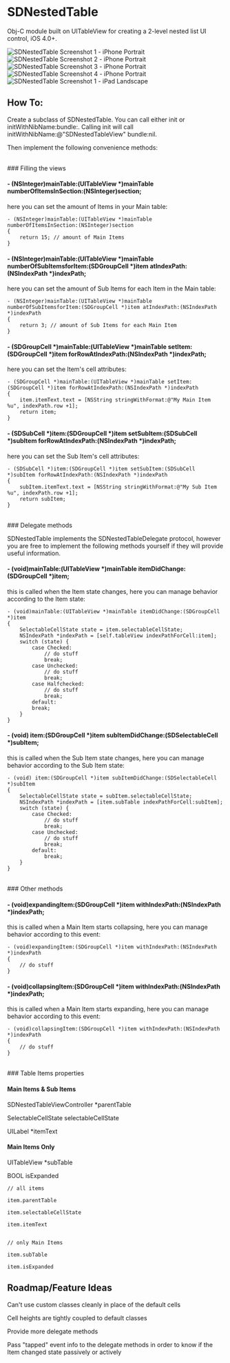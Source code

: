 SDNestedTable
===============

Obj-C module built on UITableView for creating a 2-level nested list UI control, iOS 4.0+.

![SDNestedTable Screenshot 1 - iPhone Portrait](http://github.com/boxedice/ios-SDNestedTable/raw/master/README/iPhone_P_shot1.png)&nbsp;&nbsp;
![SDNestedTable Screenshot 2 - iPhone Portrait](http://github.com/boxedice/ios-SDNestedTable/raw/master/README/iPhone_P_shot2.png)&nbsp;&nbsp;
![SDNestedTable Screenshot 3 - iPhone Portrait](http://github.com/boxedice/ios-SDNestedTable/raw/master/README/iPhone_P_shot3.png)&nbsp;&nbsp;
![SDNestedTable Screenshot 4 - iPhone Portrait](http://github.com/boxedice/ios-SDNestedTable/raw/master/README/iPhone_P_shot4.png)&nbsp;&nbsp;
![SDNestedTable Screenshot 1 - iPad Landscape](http://github.com/boxedice/ios-SDNestedTable/raw/master/README/iPad_L_shot1.png)


How To:
-------

Create a subclass of SDNestedTable. You can call either init or initWithNibName:bundle:. Calling init will call initWithNibName:@"SDNestedTableView" bundle:nil. 

Then implement the following convenience methods:

<br />
### Filling the views




#### - (NSInteger)mainTable:(UITableView *)mainTable numberOfItemsInSection:(NSInteger)section;
here you can set the amount of Items in your Main table:

	- (NSInteger)mainTable:(UITableView *)mainTable numberOfItemsInSection:(NSInteger)section
	{
	    return 15; // amount of Main Items
	}
	
		
#### - (NSInteger)mainTable:(UITableView *)mainTable numberOfSubItemsforItem:(SDGroupCell *)item atIndexPath:(NSIndexPath *)indexPath;
here you can set the amount of Sub Items for each Item in the Main table:

	- (NSInteger)mainTable:(UITableView *)mainTable numberOfSubItemsforItem:(SDGroupCell *)item atIndexPath:(NSIndexPath *)indexPath
	{
	    return 3; // amount of Sub Items for each Main Item
	}
	

#### - (SDGroupCell *)mainTable:(UITableView *)mainTable setItem:(SDGroupCell *)item forRowAtIndexPath:(NSIndexPath *)indexPath;
here you can set the Item's cell attributes:

	- (SDGroupCell *)mainTable:(UITableView *)mainTable setItem:(SDGroupCell *)item forRowAtIndexPath:(NSIndexPath *)indexPath
	{
	    item.itemText.text = [NSString stringWithFormat:@"My Main Item %u", indexPath.row +1];
	    return item;
	}


#### - (SDSubCell *)item:(SDGroupCell *)item setSubItem:(SDSubCell *)subItem forRowAtIndexPath:(NSIndexPath *)indexPath;
here you can set the Sub Item's cell attributes:

	- (SDSubCell *)item:(SDGroupCell *)item setSubItem:(SDSubCell *)subItem forRowAtIndexPath:(NSIndexPath *)indexPath
	{
	    subItem.itemText.text = [NSString stringWithFormat:@"My Sub Item %u", indexPath.row +1];
	    return subItem;
	}


<br />
### Delegate methods

SDNestedTable implements the SDNestedTableDelegate protocol, however you are free to implement the following methods yourself if they will provide useful information.

#### - (void)mainTable:(UITableView *)mainTable itemDidChange:(SDGroupCell *)item;
this is called when the Item state changes, here you can manage behavior according to the Item state:

	- (void)mainTable:(UITableView *)mainTable itemDidChange:(SDGroupCell *)item
	{
		SelectableCellState state = item.selectableCellState;
		NSIndexPath *indexPath = [self.tableView indexPathForCell:item];
	    switch (state) {
	        case Checked:
	        	// do stuff
	            break;
	        case Unchecked:
	        	// do stuff
	            break;
	        case Halfchecked:
	        	// do stuff
	            break;
	        default:
	        break;
	    }
	}
	

#### - (void) item:(SDGroupCell *)item subItemDidChange:(SDSelectableCell *)subItem;
this is called when the Sub Item state changes, here you can manage behavior according to the Sub Item state:

	- (void) item:(SDGroupCell *)item subItemDidChange:(SDSelectableCell *)subItem
	{
	    SelectableCellState state = subItem.selectableCellState;
	    NSIndexPath *indexPath = [item.subTable indexPathForCell:subItem];
	    switch (state) {
	        case Checked:
	        	// do stuff
	            break;
	        case Unchecked:
	        	// do stuff
	            break;
	        default:
	            break;
	    }
	}


<br />
### Other methods

#### - (void)expandingItem:(SDGroupCell *)item withIndexPath:(NSIndexPath *)indexPath;
this is called when a Main Item starts collapsing, here you can manage behavior according to this event:

	- (void)expandingItem:(SDGroupCell *)item withIndexPath:(NSIndexPath *)indexPath
	{
		// do stuff
	}


#### - (void)collapsingItem:(SDGroupCell *)item withIndexPath:(NSIndexPath *)indexPath;
this is called when a Main Item starts expanding, here you can manage behavior according to this event:

	- (void)collapsingItem:(SDGroupCell *)item withIndexPath:(NSIndexPath *)indexPath 
	{
		// do stuff
	}


<br />
### Table Items properties


#### Main Items & Sub Items

SDNestedTableViewController *parentTable

SelectableCellState selectableCellState

UILabel *itemText


#### Main Items Only

UITableView *subTable

BOOL isExpanded


	// all items
	
	item.parentTable
	
	item.selectableCellState
	
	item.itemText
	
	
	// only Main Items
	
	item.subTable
	
	item.isExpanded


Roadmap/Feature Ideas
-------

Can't use custom classes cleanly in place of the default cells

Cell heights are tightly coupled to default classes

Provide more delegate methods

Pass "tapped" event info to the delegate methods in order to know if the Item changed state passively or actively
